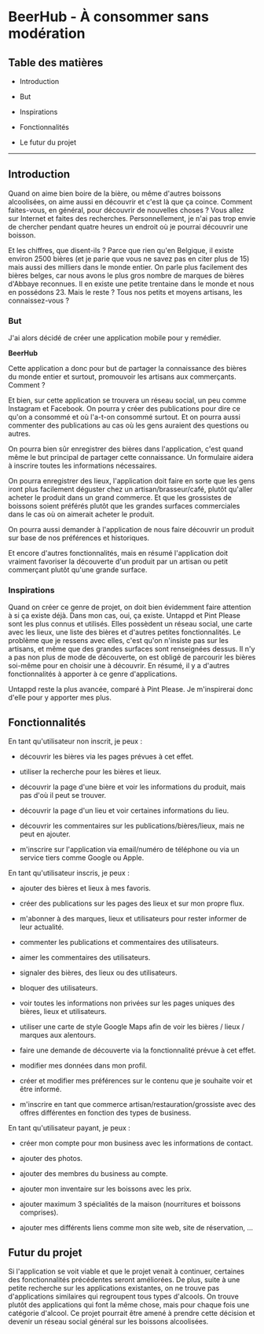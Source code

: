 # BeerHub - À consommer sans modération

## **Table des matières**

- Introduction

- But

- Inspirations

- Fonctionnalités

- Le futur du projet

---

## **Introduction**

Quand on aime bien boire de la bière, ou même d'autres boissons alcoolisées, on aime aussi en découvrir et c'est là que ça coince. Comment faites-vous, en général, pour découvrir de nouvelles choses ? Vous allez sur Internet et faites des recherches. Personnellement, je n'ai pas trop envie de chercher pendant quatre heures un endroit où je pourrai découvrir une boisson.

Et les chiffres, que disent-ils ? Parce que rien qu'en Belgique, il existe environ 2500 bières (et je parie que vous ne savez pas en citer plus de 15) mais aussi des milliers dans le monde entier. On parle plus facilement des bières belges, car nous avons le plus gros nombre de marques de bières d'Abbaye reconnues. Il en existe une petite trentaine dans le monde et nous en possédons 23. Mais le reste ? Tous nos petits et moyens artisans, les connaissez-vous ?

### **But**

J'ai alors décidé de créer une application mobile pour y remédier.

**BeerHub**

Cette application a donc pour but de partager la connaissance des bières du monde entier et surtout, promouvoir les artisans aux commerçants. Comment ?

Et bien, sur cette application se trouvera un réseau social, un peu comme Instagram et Facebook. On pourra y créer des publications pour dire ce qu'on a consommé et où l'a-t-on consommé surtout. Et on pourra aussi commenter des publications au cas où les gens auraient des questions ou autres.

On pourra bien sûr enregistrer des bières dans l'application, c'est quand même le but principal de partager cette connaissance. Un formulaire aidera à inscrire toutes les informations nécessaires.

On pourra enregistrer des lieux, l'application doit faire en sorte que les gens iront plus facilement déguster chez un artisan/brasseur/café, plutôt qu'aller acheter le produit dans un grand commerce. Et que les grossistes de boissons soient préférés plutôt que les grandes surfaces commerciales dans le cas où on aimerait acheter le produit.

On pourra aussi demander à l'application de nous faire découvrir un produit sur base de nos préférences et historiques.

Et encore d'autres fonctionnalités, mais en résumé l'application doit vraiment favoriser la découverte d'un produit par un artisan ou petit commerçant plutôt qu'une grande surface.

### **Inspirations**

Quand on créer ce genre de projet, on doit bien évidemment faire attention à si ça existe déjà. Dans mon cas, oui, ça existe. Untappd et Pint Please sont les plus connus et utilisés. Elles possèdent un réseau social, une carte avec les lieux, une liste des bières et d'autres petites fonctionnalités. Le problème que je ressens avec elles, c'est qu'on n'insiste pas sur les artisans, et même que des grandes surfaces sont renseignées dessus. Il n'y a pas non plus de mode de découverte, on est obligé de parcourir les bières soi-même pour en choisir une à découvrir. En résumé, il y a d'autres fonctionnalités à apporter à ce genre d'applications.

Untappd reste la plus avancée, comparé à Pint Please. Je m'inspirerai donc d'elle pour y apporter mes plus.

## **Fonctionnalités**

En tant qu'utilisateur non inscrit, je peux :

- découvrir les bières via les pages prévues à cet effet.

- utiliser la recherche pour les bières et lieux.

- découvrir la page d'une bière et voir les informations du produit, mais pas d'où il peut se trouver.

- découvrir la page d'un lieu et voir certaines informations du lieu.

- découvrir les commentaires sur les publications/bières/lieux, mais ne peut en ajouter.

- m'inscrire sur l'application via email/numéro de téléphone ou via un service tiers comme Google ou Apple.

En tant qu'utilisateur inscris, je peux :

- ajouter des bières et lieux à mes favoris.

- créer des publications sur les pages des lieux et sur mon propre flux.

- m'abonner à des marques, lieux et utilisateurs pour rester informer de leur actualité.

- commenter les publications et commentaires des utilisateurs.

- aimer les commentaires des utilisateurs.

- signaler des bières, des lieux ou des utilisateurs.

- bloquer des utilisateurs.

- voir toutes les informations non privées sur les pages uniques des bières, lieux et utilisateurs.

- utiliser une carte de style Google Maps afin de voir les bières / lieux / marques aux alentours.

- faire une demande de découverte via la fonctionnalité prévue à cet effet.

- modifier mes données dans mon profil.

- créer et modifier mes préférences sur le contenu que je souhaite voir et être informé.

- m'inscrire en tant que commerce artisan/restauration/grossiste avec des offres différentes en fonction des types de business.

En tant qu'utilisateur payant, je peux :

- créer mon compte pour mon business avec les informations de contact.

- ajouter des photos.

- ajouter des membres du business au compte.

- ajouter mon inventaire sur les boissons avec les prix.

- ajouter maximum 3 spécialités de la maison (nourritures et boissons comprises).

- ajouter mes différents liens comme mon site web, site de réservation, ...

## **Futur du projet**

Si l'application se voit viable et que le projet venait à continuer, certaines des fonctionnalités précédentes seront améliorées. De plus, suite à une petite recherche sur les applications existantes, on ne trouve pas d'applications similaires qui regroupent tous types d'alcools. On trouve plutôt des applications qui font la même chose, mais pour chaque fois une catégorie d'alcool. Ce projet pourrait être amené à prendre cette décision et devenir un réseau social général sur les boissons alcoolisées.

